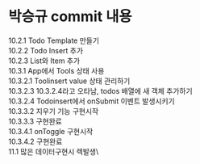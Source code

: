 # 박승규 commit 내용
10.2.1    Todo Template 만들기\
10.2.2    Todo Insert 추가\
10.2.3    List와 Item 추가\
10.3.1    App에서 Tools 상태 사용\
10.3.2.1  Toolinsert value 상태 관리하기\
10.3.2.3  10.3.2.4라고 오타남, todos 배열에 새 객체 추가하기\
10.3.2.4  Todoinsert에서 onSubmit 이벤트 발생시키기\
10.3.3.2  지우기 기능 구현시작 \
10.3.3.3  구현완료\
10.3.4.1  onToggle 구현시작\
10.3.4.2  구현완료\
11.1      많은 데이터구현시 렉발생\

